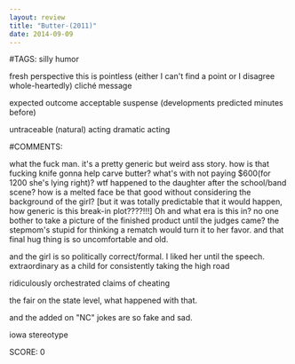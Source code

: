 ```yaml
---
layout: review
title: "Butter-(2011)"
date: 2014-09-09
---
```


#TAGS:
silly humor

fresh perspective
this is pointless (either I can't find a point or I disagree whole-heartedly)
cliché message

expected outcome
acceptable suspense (developments predicted minutes before)

untraceable (natural) acting
dramatic acting

#COMMENTS:

what the fuck man. it's a pretty generic but weird ass story. how is that fucking knife gonna help carve butter? what's with not paying $600(for 1200 she's lying right)? wtf happened to the daughter after the school/band scene? how is a melted face be that good without considering the background of the girl? [but it was totally predictable that it would happen, how generic is this break-in plot????!!!] Oh and what era is this in? no one bother to take a picture of the finished product until the judges came? the stepmom's stupid for thinking a rematch would turn it to her favor. and that final hug thing is so uncomfortable and old.

and the girl is so politically correct/formal. I liked her until the speech. extraordinary as a child for consistently taking the high road

ridiculously orchestrated claims of cheating

the fair on the state level, what happened with that.

and the added on "NC" jokes are so fake and sad.

iowa stereotype





SCORE:
0
